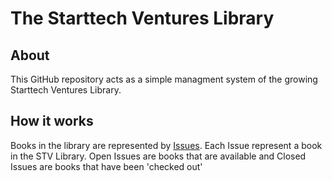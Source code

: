 # The Starttech Ventures Library

## About
This GitHub repository acts as a simple managment system of the growing Starttech Ventures Library.


## How it works

 Books in the library are represented by [Issues](https://github.com/StarttechVentures/Library/issues). Each Issue represent a book in the STV Library. 
  Open Issues are books that are available and Closed Issues are books that have been 'checked out'
  
  
